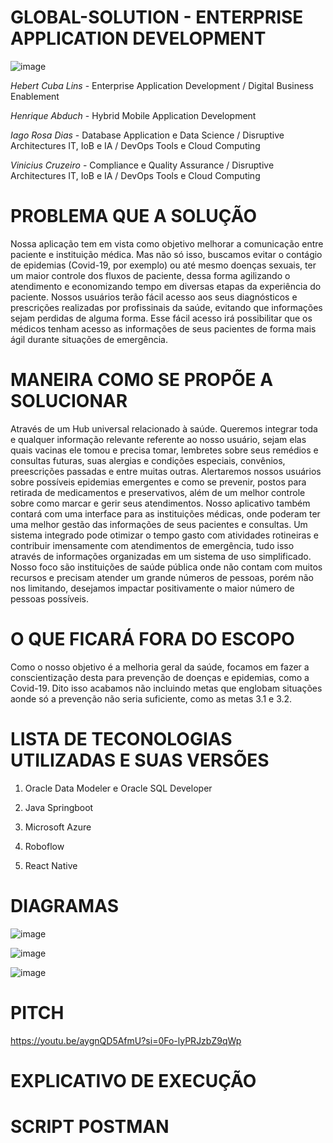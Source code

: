 # GLOBAL-SOLUTION - ENTERPRISE APPLICATION DEVELOPMENT

![image](https://github.com/HebertLins/Sprint-1-JAVA/assets/111543334/cfad3699-e26c-4688-ba36-528b5e970c8a)

*Hebert Cuba Lins*    - Enterprise Application Development / Digital Business Enablement

*Henrique Abduch*     - Hybrid Mobile Application Development

*Iago Rosa Dias*      - Database Application e Data Science / Disruptive Architectures IT, IoB e IA / DevOps Tools e Cloud Computing

*Vinicius Cruzeiro*   - Compliance e Quality Assurance / Disruptive Architectures IT, IoB e IA / DevOps Tools e Cloud Computing


# PROBLEMA QUE A SOLUÇÃO

Nossa aplicação tem em vista como objetivo melhorar a comunicação entre paciente e instituição médica. Mas não só isso, buscamos evitar o contágio de epidemias (Covid-19, por exemplo) ou até mesmo doenças sexuais, ter um maior controle dos fluxos de paciente, dessa forma agilizando o atendimento e economizando tempo em diversas etapas da experiência do paciente. Nossos usuários terão fácil acesso aos seus diagnósticos e prescrições realizadas por profissinais da saúde, evitando que informações sejam perdidas de alguma forma. Esse fácil acesso irá possibilitar que os médicos tenham acesso as informações de seus pacientes de forma mais ágil durante situações de emergência.

# MANEIRA COMO SE PROPÕE A SOLUCIONAR

Através de um Hub universal relacionado à saúde. Queremos integrar toda e qualquer informação relevante referente ao nosso usuário, sejam elas quais vacinas ele tomou e precisa tomar, lembretes sobre seus remédios e consultas futuras, suas alergias e condições especiais, convênios, preescrições passadas e entre muitas outras. Alertaremos nossos usuários sobre possíveis epidemias emergentes e como se prevenir, postos para retirada de medicamentos e preservativos, além de um melhor controle sobre como marcar e gerir seus atendimentos. 
Nosso aplicativo também contará com uma interface para as instituições médicas, onde poderam ter uma melhor gestão das informações de seus pacientes e consultas. Um sistema integrado pode otimizar o tempo gasto com atividades rotineiras e contribuir imensamente com atendimentos de emergência, tudo isso através de informações organizadas em um sistema de uso simplificado. Nosso foco são instituições de saúde pública onde não contam com muitos recursos e precisam atender um grande números de pessoas, porém não nos limitando, desejamos impactar positivamente o maior número de pessoas possíveis.

# O QUE FICARÁ FORA DO ESCOPO

Como o nosso objetivo é a melhoria geral da saúde, focamos em fazer a conscientização desta para prevenção de doenças e epidemias, como a Covid-19. Dito isso acabamos não incluindo metas que englobam situações aonde só a prevenção não seria suficiente, como as metas 3.1 e 3.2.

# LISTA DE TECONOLOGIAS UTILIZADAS E SUAS VERSÕES

1.	Oracle Data Modeler e Oracle SQL Developer
   
3.	Java Springboot
   
5.	Microsoft Azure
   
7.	Roboflow
   
9.	React Native


# DIAGRAMAS

![image](https://github.com/HebertLins/GLOBAL-SOLUTION---ENTERPRISE-APPLICATION-DEVELOPMENT/assets/111543334/55aeea84-3826-4423-baf4-67ee17147d36)

![image](https://github.com/HebertLins/GLOBAL-SOLUTION---ENTERPRISE-APPLICATION-DEVELOPMENT/assets/111543334/cb250a41-65a8-42a4-bc45-800f212fb478)

![image](https://github.com/HebertLins/GLOBAL-SOLUTION---ENTERPRISE-APPLICATION-DEVELOPMENT/assets/111543334/9d67b2b9-1c8f-4408-bbe5-3d13a7d91bd3)


# PITCH

https://youtu.be/aygnQD5AfmU?si=0Fo-lyPRJzbZ9qWp

# EXPLICATIVO DE EXECUÇÃO

# SCRIPT POSTMAN

